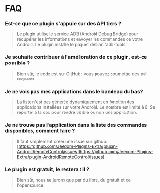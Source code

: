 # FAQ

### Est-ce que ce plugin s'appuie sur des API tiers ?

> Le plugin utilise le service ADB (Android Debug Bridge) pour récupérer les informations et envoyer les commandes de votre Android.
Le plugin installe le paquet debian 'adb-tools'

### Je souhaite contribuer à l'amélioration de ce plugin, est-ce possible ?

> Bien sûr, le code est sur GitHub : vous pouvez soumettre des pull requests.

### Je ne vois pas mes applications dans le bandeau du bas?

> La liste n'est pas générée dynamiquement en fonction des applications installées sur votre Android. Le nombre est limité à 6. Se reporter à la doc pour rendre visible ou non une application.

### Je ne trouve pas l'application dans la liste des commandes disponibles, comment faire ?

> Il faut simplement créer une issue sur github: [https://github.com/Jeedom-Plugins-Extra/plugin-AndroidRemoteControl/issues](https://github.com/Jeedom-Plugins-Extra/plugin-AndroidRemoteControl/issues)

### Le plugin est gratuit, le restera t il ?

> Bien sûr, nous ne jurons que par du libre, du gratuit et de l'opensource.
